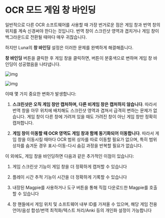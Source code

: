 # OCR 모드 게임 창 바인딩

일반적으로 다른 OCR 소프트웨어를 사용할 때 가장 번거로운 점은 게임 창과 번역 창의 위치를 계속 신경써야 한다는 것입니다. 번역 창이 스크린샷 영역과 겹치거나 게임 창이 백그라운드로 전환될 때마다 매우 귀찮습니다.

하지만 Luna의 **창 바인딩** 설정은 이러한 문제를 완벽하게 해결해줍니다.

**창 바인딩** 버튼을 클릭한 후 게임 창을 클릭하면, 버튼이 분홍색으로 변하며 게임 창 바인딩이 성공했음을 나타냅니다.

![img](https://image.lunatranslator.org/zh/gooduseocr/bind.png)

![img](https://image.lunatranslator.org/zh/gooduseocr/bindok.png)

이때 몇 가지 중요한 변화가 발생합니다:

1. **스크린샷은 오직 게임 창만 캡처하며, 다른 비게임 창은 캡처하지 않습니다**. 따라서 번역 창을 아무 위치에 배치해도 스크린샷 영역과 겹쳐서 급격히 변하는 문제가 없습니다. 게임 창이 다른 창에 가려져 있을 때도 가려진 창이 아닌 게임 창만 정확히 캡처합니다.

2. **게임 창이 이동할 때 OCR 영역도 게임 창과 함께 동기화되어 이동합니다**. 따라서 게임 창을 이동시킬 때마다 OCR 범위 상자를 따로 이동할 필요가 없으며, 특히 범위 상자를 숨겨둔 경우 표시-이동-다시 숨김 과정을 반복할 필요가 없습니다.


이 외에도, 게임 창을 바인딩하면 다음과 같은 추가적인 이점이 있습니다:

1. 게임 스크린샷 기능이 게임 창을 더 정확하게 캡처할 수 있습니다

2. 플레이 시간 추적 기능이 시간을 더 정확하게 기록할 수 있습니다

3. 내장된 Magpie를 사용하거나 도구 버튼을 통해 직접 다운로드한 Magpie를 호출할 수 있습니다

4. 창 핸들에서 게임 위치 및 소프트웨어 내부 ID를 가져올 수 있으며, 해당 게임 전용 언어/음성 합성/번역 최적화/텍스트 처리/Anki 등의 개인화 설정이 가능합니다
